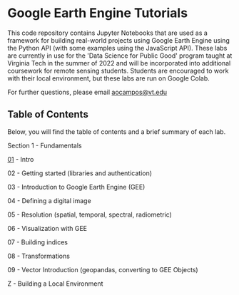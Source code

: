 # Google Earth Engine Tutorials

This code repository contains Jupyter Notebooks that are used as a framework for building real-world projects using Google Earth Engine using the Python API (with some examples using the JavaScript API). These labs are currently in use for the 'Data Science for Public Good' program taught at Virginia Tech in the summer of 2022 and will be incorporated into additional coursework for remote sensing students. Students are encouraged to work with their local environment, but these labs are run on Google Colab.

For further questions, please email aocampos@vt.edu

## Table of Contents

Below, you will find the table of contents and a brief summary of each lab.

Section 1 - Fundamentals

[01](https://colab.research.google/github.com/ghidora77/03_GEE_Labs_DSPG/blob/main/01-Intro.ipynb) - Intro

02 - Getting started (libraries and authentication)

03 - Introduction to Google Earth Engine (GEE)

04 - Defining a digital image

05 - Resolution (spatial, temporal, spectral, radiometric)

06 - Visualization with GEE

07 - Building indices

08 - Transformations

09 - Vector Introduction (geopandas, converting to GEE Objects)

Z - Building a Local Environment
